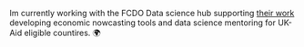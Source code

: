 Im currently working with the FCDO Data science hub supporting [their work](https://datasciencecampus.ons.gov.uk/ons-fcdo-data-science-hub/) developing economic nowcasting tools and data science mentoring for UK-Aid eligible countires. :earth_africa:

<!--
**rubendouglas-dsc/rubendouglas-dsc** is a ✨ _special_ ✨ repository because its `README.md` (this file) appears on your GitHub profile.

Here are some ideas to get you started:

- 🔭 I’m currently working on ...
- 🌱 I’m currently learning ...
- 👯 I’m looking to collaborate on ...
- 🤔 I’m looking for help with ...
- 💬 Ask me about ...
- 📫 How to reach me: ...
- 😄 Pronouns: ...
- ⚡ Fun fact: ...
-->

